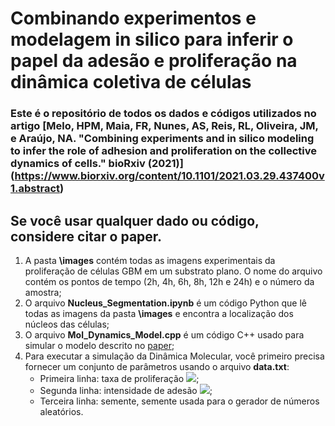 # Combinando experimentos e modelagem in silico para inferir o papel da adesão e proliferação na dinâmica coletiva de células


### Este é o repositório de todos os dados e códigos utilizados no artigo [Melo, HPM, Maia, FR, Nunes, AS, Reis, RL, Oliveira, JM, e Araújo, NA. "Combining experiments and in silico modeling to infer the role of adhesion and proliferation on the collective dynamics of cells." bioRxiv (2021)] (https://www.biorxiv.org/content/10.1101/2021.03.29.437400v1.abstract)

## Se você usar qualquer dado ou código, considere citar o paper.

1. A pasta **\images** contém todas as imagens experimentais da proliferação de células GBM em um substrato plano. O nome do arquivo contém os pontos de tempo (2h, 4h, 6h, 8h, 12h e 24h) e o número da amostra;
1. O arquivo **Nucleus_Segmentation.ipynb** é um código Python que lê todas as imagens da pasta **\images** e encontra a localização dos núcleos das células;
2. O arquivo **Mol_Dynamics_Model.cpp** é um código C++ usado para simular o modelo descrito no [paper](https://www.biorxiv.org/content/10.1101/2021.03.29.437400v1.abstract);
3. Para executar a simulação da Dinâmica Molecular, você primeiro precisa fornecer um conjunto de parâmetros usando o arquivo **data.txt**:
    - Primeira linha: taxa de proliferação <img src = "https://render.githubusercontent.com/render/math?math=\lambda">;
    - Segunda linha: intensidade de adesão <img src = "https://render.githubusercontent.com/render/math?math=\tau">;
    - Terceira linha: semente, semente usada para o gerador de números aleatórios.
